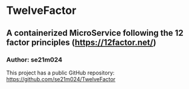 # TwelveFactor
## A containerized MicroService following the 12 factor principles (https://12factor.net/)
### Author: se21m024
This project has a public GitHub repository:
https://github.com/se21m024/TwelveFactor

